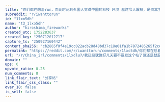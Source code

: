 ```yaml
---
title: "你们都在想着run，而此时此刻外国人觉得中国的科技 环境 基建令人震撼，是资本主义摧毁了一切🤣🤣"
subreddit: "r/iwanttorun"
id: "1lxo5dh"
name: "t3_1lxo5dh"
author: "hiroshima_fireworks"
created_utc: 1752283637
created_key: "250712012717"
capture_ts: "250927160442"
content_sha256: "cb2865f0f4e19cc022acb28d48bd37c18e01fa1b7872485265f2cd6dcc3bffb7"
permalink: "https://reddit.com/r/iwanttorun/comments/1lxo5dh/你们都在想着run而此时此刻外国人觉得中国的科技_环境_基建令人震撼是资本主义摧毁了一切/"
url: "/r/China_irl/comments/1lxdlu7/我已经犹豫好几天要不要发这个帖了但还是鼓起勇气写一下/"
domain: ""
ups: 0
upvote_ratio: 0.25
num_comments: 8
link_flair_text: "分享帖"
link_flair_css_class: ""
over_18: false
is_self: false
---
```


